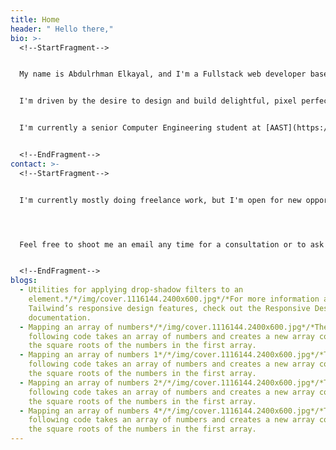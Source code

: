 ```yaml
---
title: Home
header: " Hello there,"
bio: >-
  <!--StartFragment-->


  My name is Abdulrhman Elkayal, and I'm a Fullstack web developer based in Alexandria, Egypt.


  I'm driven by the desire to design and build delightful, pixel perfect & performant experiences on all kinds of platforms.


  I'm currently a senior Computer Engineering student at [AAST](https://aast.edu/), and have been actively doing freelance work since 2019.


  <!--EndFragment-->
contact: >-
  <!--StartFragment-->


  I'm currently mostly doing freelance work, but I'm open for new opportunities.




  Feel free to shoot me an email any time for a consultation or to ask about a project of mine or even say hi!


  <!--EndFragment-->
blogs:
  - Utilities for applying drop-shadow filters to an
    element.*/*/img/cover.1116144.2400x600.jpg*/*For more information about
    Tailwind’s responsive design features, check out the Responsive Design
    documentation.
  - Mapping an array of numbers*/*/img/cover.1116144.2400x600.jpg*/*The
    following code takes an array of numbers and creates a new array containing
    the square roots of the numbers in the first array.
  - Mapping an array of numbers 1*/*/img/cover.1116144.2400x600.jpg*/*The
    following code takes an array of numbers and creates a new array containing
    the square roots of the numbers in the first array.
  - Mapping an array of numbers 2*/*/img/cover.1116144.2400x600.jpg*/*The
    following code takes an array of numbers and creates a new array containing
    the square roots of the numbers in the first array.
  - Mapping an array of numbers 4*/*/img/cover.1116144.2400x600.jpg*/*The
    following code takes an array of numbers and creates a new array containing
    the square roots of the numbers in the first array.
---
```

